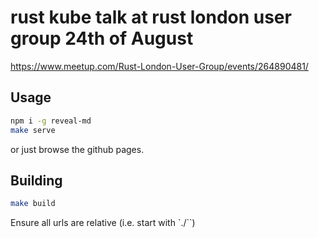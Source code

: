 # rust kube talk at rust london user group 24th of August

https://www.meetup.com/Rust-London-User-Group/events/264890481/

## Usage

```sh
npm i -g reveal-md
make serve
```

or just browse the github pages.

## Building

```sh
make build
```

Ensure all urls are relative (i.e. start with `./``)
